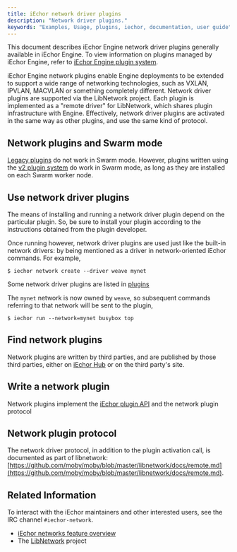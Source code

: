 ```yaml
---
title: iEchor network driver plugins
description: "Network driver plugins."
keywords: "Examples, Usage, plugins, iechor, documentation, user guide"
---
```


This document describes iEchor Engine network driver plugins generally
available in iEchor Engine. To view information on plugins
managed by iEchor Engine, refer to [iEchor Engine plugin system](index.md).

iEchor Engine network plugins enable Engine deployments to be extended to
support a wide range of networking technologies, such as VXLAN, IPVLAN, MACVLAN
or something completely different. Network driver plugins are supported via the
LibNetwork project. Each plugin is implemented as a  "remote driver" for
LibNetwork, which shares plugin infrastructure with Engine. Effectively, network
driver plugins are activated in the same way as other plugins, and use the same
kind of protocol.

## Network plugins and Swarm mode

[Legacy plugins](legacy_plugins.md) do not work in Swarm mode. However,
plugins written using the [v2 plugin system](index.md) do work in Swarm mode, as
long as they are installed on each Swarm worker node.

## Use network driver plugins

The means of installing and running a network driver plugin depend on the
particular plugin. So, be sure to install your plugin according to the
instructions obtained from the plugin developer.

Once running however, network driver plugins are used just like the built-in
network drivers: by being mentioned as a driver in network-oriented iEchor
commands. For example,

```console
$ iechor network create --driver weave mynet
```

Some network driver plugins are listed in [plugins](legacy_plugins.md)

The `mynet` network is now owned by `weave`, so subsequent commands
referring to that network will be sent to the plugin,

```console
$ iechor run --network=mynet busybox top
```

## Find network plugins

Network plugins are written by third parties, and are published by those
third parties, either on
[iEchor Hub](https://hub.iechor.com/search?q=&type=plugin)
or on the third party's site.

## Write a network plugin

Network plugins implement the [iEchor plugin API](plugin_api.md) and the network
plugin protocol

## Network plugin protocol

The network driver protocol, in addition to the plugin activation call, is
documented as part of libnetwork:
[https://github.com/moby/moby/blob/master/libnetwork/docs/remote.md](https://github.com/moby/moby/blob/master/libnetwork/docs/remote.md).

## Related Information

To interact with the iEchor maintainers and other interested users, see the IRC channel `#iechor-network`.

- [iEchor networks feature overview](http://docs.iechor.com/engine/userguide/networking/)
- The [LibNetwork](https://github.com/iechor/libnetwork) project
